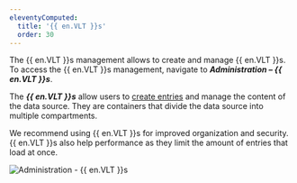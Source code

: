 ```yaml
---
eleventyComputed:
  title: '{{ en.VLT }}s'
  order: 30
---
```

The {{ en.VLT }}s management allows to create and manage {{ en.VLT }}s. To access the {{ en.VLT }}s management, navigate to ***Administration – {{ en.VLT }}s***.  

The ***{{ en.VLT }}s*** allow users to [create entries](/server/web-interface/vault/entries/create-entries-manually/) and manage the content of the data source. They are containers that divide the data source into multiple compartments.  

We recommend using {{ en.VLT }}s for improved organization and security. {{ en.VLT }}s also help performance as they limit the amount of entries that load at once.  

![Administration - {{ en.VLT }}s](https://webdevolutions.azureedge.net/docs/en/server/clip10344.png)
